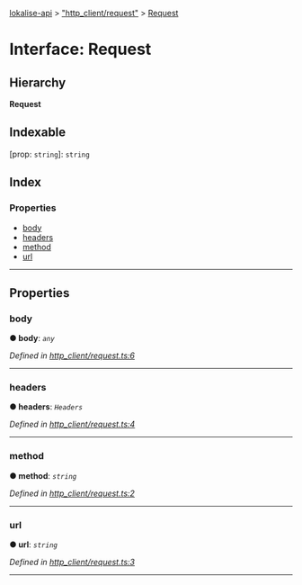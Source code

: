 [lokalise-api](../README.md) > ["http_client/request"](../modules/_http_client_request_.md) > [Request](../interfaces/_http_client_request_.request.md)

# Interface: Request

## Hierarchy

**Request**

## Indexable

\[prop: `string`\]:&nbsp;`string`
## Index

### Properties

* [body](_http_client_request_.request.md#body)
* [headers](_http_client_request_.request.md#headers)
* [method](_http_client_request_.request.md#method)
* [url](_http_client_request_.request.md#url)

---

## Properties

<a id="body"></a>

###  body

**● body**: *`any`*

*Defined in [http_client/request.ts:6](https://github.com/lokalise/node-lokalise-api/blob/0885602/src/http_client/request.ts#L6)*

___
<a id="headers"></a>

###  headers

**● headers**: *`Headers`*

*Defined in [http_client/request.ts:4](https://github.com/lokalise/node-lokalise-api/blob/0885602/src/http_client/request.ts#L4)*

___
<a id="method"></a>

###  method

**● method**: *`string`*

*Defined in [http_client/request.ts:2](https://github.com/lokalise/node-lokalise-api/blob/0885602/src/http_client/request.ts#L2)*

___
<a id="url"></a>

###  url

**● url**: *`string`*

*Defined in [http_client/request.ts:3](https://github.com/lokalise/node-lokalise-api/blob/0885602/src/http_client/request.ts#L3)*

___

